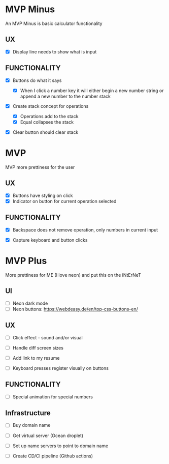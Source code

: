 # MVP Minus
An MVP Minus is basic calculator functionality

## UX
- [x] Display line needs to show what is input

## FUNCTIONALITY

- [x] Buttons do what it says
  - [x] When I click a number key it will either begin a new number string or append a new number to the number stack
- [x] Create stack concept for operations
  - [x] Operations add to the stack
  - [x] Equal collapses the stack
- [x] Clear button should clear stack
  

# MVP
MVP more prettiness for the user

## UX

- [x] Buttons have styling on click
- [x] Indicator on button for current operation selected

## FUNCTIONALITY

- [x] Backspace does not remove operation, only numbers in current input
- [x] Capture keyboard and button clicks


# MVP Plus
More prettiness for ME (I love neon) and put this on the iNtErNeT

## UI

- [ ] Neon dark mode
- [ ] Neon buttons: https://webdeasy.de/en/top-css-buttons-en/

## UX

- [ ] Click effect - sound and/or visual
- [ ] Handle diff screen sizes
- [ ] Add link to my resume
- [ ] Keyboard presses register visually on buttons


## FUNCTIONALITY

- [ ] Special animation for special numbers

## Infrastructure

- [ ] Buy domain name
- [ ] Get virtual server (Ocean droplet)
- [ ] Set up name servers to point to domain name
- [ ] Create CD/CI pipeline (Github actions)







